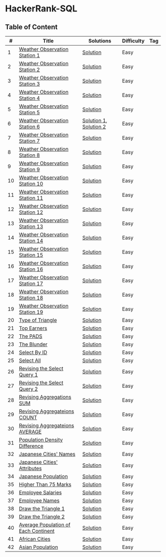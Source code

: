 # HackerRank-SQL

## Table of Content

|  #  |      Title     |   Solutions   |  Difficulty  | Tag                   
|-----|----------------|---------------|--------------|-------------
|1|[Weather Observation Station 1](https://github.com/HonglingLei/HackerRank-SQL/blob/master/hackerrank%20sql/weather-observation-station-1/weather-observation-station-1-English.pdf)|[Solution](https://github.com/HonglingLei/HackerRank-SQL/blob/master/hackerrank%20sql/weather-observation-station-1/sol1.sql) |Easy|
|2|[Weather Observation Station 2](https://github.com/HonglingLei/HackerRank-SQL/blob/master/hackerrank%20sql/weather-observation-station-2/weather-observation-station-2-English.pdf)|[Solution](https://github.com/HonglingLei/HackerRank-SQL/blob/master/hackerrank%20sql/weather-observation-station-2/sol1.sql) |Easy|
|3|[Weather Observation Station 3](https://github.com/HonglingLei/HackerRank-SQL/blob/master/hackerrank%20sql/weather-observation-station-3/weather-observation-station-3-English.pdf)|[Solution](https://github.com/HonglingLei/HackerRank-SQL/blob/master/hackerrank%20sql/weather-observation-station-3/sol1.sql) |Easy|
|4|[Weather Observation Station 4](https://github.com/HonglingLei/HackerRank-SQL/blob/master/hackerrank%20sql/weather-observation-station-4/weather-observation-station-4-English.pdf)|[Solution](https://github.com/HonglingLei/HackerRank-SQL/blob/master/hackerrank%20sql/weather-observation-station-4/sol1.sql) |Easy|
|5|[Weather Observation Station 5](https://github.com/HonglingLei/HackerRank-SQL/blob/master/hackerrank%20sql/weather-observation-station-5/weather-observation-station-5-English.pdf)|[Solution](https://github.com/HonglingLei/HackerRank-SQL/blob/master/hackerrank%20sql/weather-observation-station-5/sol1.sql) |Easy|
|6|[Weather Observation Station 6](https://github.com/HonglingLei/HackerRank-SQL/blob/master/hackerrank%20sql/weather-observation-station-6/weather-observation-station-6-English.pdf)|[Solution 1](https://github.com/HonglingLei/HackerRank-SQL/blob/master/hackerrank%20sql/weather-observation-station-6/sol1.sql), [Solution 2](https://github.com/HonglingLei/HackerRank-SQL/blob/master/hackerrank%20sql/weather-observation-station-6/sol2.sql) |Easy|
|7|[Weather Observation Station 7](https://github.com/HonglingLei/HackerRank-SQL/blob/master/hackerrank%20sql/weather-observation-station-7/weather-observation-station-7-English.pdf)|[Solution](https://github.com/HonglingLei/HackerRank-SQL/blob/master/hackerrank%20sql/weather-observation-station-7/sol1.sql) |Easy|
|8|[Weather Observation Station 8](https://github.com/HonglingLei/HackerRank-SQL/blob/master/hackerrank%20sql/weather-observation-station-8/weather-observation-station-8-English.pdf)|[Solution](https://github.com/HonglingLei/HackerRank-SQL/blob/master/hackerrank%20sql/weather-observation-station-8/sol1.sql) |Easy|
|9|[Weather Observation Station 9](https://github.com/HonglingLei/HackerRank-SQL/blob/master/hackerrank%20sql/weather-observation-station-9/weather-observation-station-9-English.pdf)|[Solution](https://github.com/HonglingLei/HackerRank-SQL/blob/master/hackerrank%20sql/weather-observation-station-9/sol1.sql) |Easy|
|10|[Weather Observation Station 10](https://github.com/HonglingLei/HackerRank-SQL/blob/master/hackerrank%20sql/weather-observation-station-10/weather-observation-station-10-English.pdf)|[Solution](https://github.com/HonglingLei/HackerRank-SQL/blob/master/hackerrank%20sql/weather-observation-station-10/sol1.sql) |Easy|
|11|[Weather Observation Station 11](https://github.com/HonglingLei/HackerRank-SQL/blob/master/hackerrank%20sql/weather-observation-station-11/weather-observation-station-11-English.pdf)|[Solution](https://github.com/HonglingLei/HackerRank-SQL/blob/master/hackerrank%20sql/weather-observation-station-11/sol1.sql) |Easy|
|12|[Weather Observation Station 12](https://github.com/HonglingLei/HackerRank-SQL/blob/master/hackerrank%20sql/weather-observation-station-12/weather-observation-station-12-English.pdf)|[Solution](https://github.com/HonglingLei/HackerRank-SQL/blob/master/hackerrank%20sql/weather-observation-station-12/sol1.sql) |Easy|
|13|[Weather Observation Station 13](https://github.com/HonglingLei/HackerRank-SQL/blob/master/hackerrank%20sql/weather-observation-station-13/weather-observation-station-13-English.pdf)|[Solution](https://github.com/HonglingLei/HackerRank-SQL/blob/master/hackerrank%20sql/weather-observation-station-13/sol1.sql) |Easy|
|14|[Weather Observation Station 14](https://github.com/HonglingLei/HackerRank-SQL/blob/master/hackerrank%20sql/weather-observation-station-14/weather-observation-station-14-English.pdf)|[Solution](https://github.com/HonglingLei/HackerRank-SQL/blob/master/hackerrank%20sql/weather-observation-station-14/sol1.sql) |Easy|
|15|[Weather Observation Station 15](https://github.com/HonglingLei/HackerRank-SQL/blob/master/hackerrank%20sql/weather-observation-station-15/weather-observation-station-15-English.pdf)|[Solution](https://github.com/HonglingLei/HackerRank-SQL/blob/master/hackerrank%20sql/weather-observation-station-15/sol1.sql) |Easy|
|16|[Weather Observation Station 16](https://github.com/HonglingLei/HackerRank-SQL/blob/master/hackerrank%20sql/weather-observation-station-16/weather-observation-station-16-English.pdf)|[Solution](https://github.com/HonglingLei/HackerRank-SQL/blob/master/hackerrank%20sql/weather-observation-station-16/sol1.sql) |Easy|
|17|[Weather Observation Station 17](https://github.com/HonglingLei/HackerRank-SQL/blob/master/hackerrank%20sql/weather-observation-station-17/weather-observation-station-17-English.pdf)|[Solution](https://github.com/HonglingLei/HackerRank-SQL/blob/master/hackerrank%20sql/weather-observation-station-17/sol1.sql) |Easy|
|18|[Weather Observation Station 18](https://github.com/HonglingLei/HackerRank-SQL/blob/master/hackerrank%20sql/weather-observation-station-18/weather-observation-station-18-English.pdf)|[Solution](https://github.com/HonglingLei/HackerRank-SQL/blob/master/hackerrank%20sql/weather-observation-station-18/sol1.sql) |Easy|
|19|[Weather Observation Station 19](https://github.com/HonglingLei/HackerRank-SQL/blob/master/hackerrank%20sql/weather-observation-station-19/weather-observation-station-19-English.pdf)|[Solution](https://github.com/HonglingLei/HackerRank-SQL/blob/master/hackerrank%20sql/weather-observation-station-19/sol1.sql) |Easy|
|20|[Type of Triangle](https://github.com/HonglingLei/HackerRank-SQL/blob/master/hackerrank%20sql/type-of-triangle/what-type-of-triangle-English.pdf)|[Solution](https://github.com/HonglingLei/HackerRank-SQL/blob/master/hackerrank%20sql/type-of-triangle/sol1.sql) |Easy|
|21|[Top Earners](https://github.com/HonglingLei/HackerRank-SQL/blob/master/hackerrank%20sql/type-of-triangle/what-type-of-triangle-English.pdf)|[Solution](https://github.com/HonglingLei/HackerRank-SQL/blob/master/hackerrank%20sql/top-earners/sol1.sql) |Easy|
|22|[The PADS](https://github.com/HonglingLei/HackerRank-SQL/blob/master/hackerrank%20sql/the-pads/the-pads-English.pdf)|[Solution](https://github.com/HonglingLei/HackerRank-SQL/blob/master/hackerrank%20sql/the-pads/sol1.sql) |Easy|
|23|[The Blunder](https://github.com/HonglingLei/HackerRank-SQL/blob/master/hackerrank%20sql/the-blunder/the-blunder-English.pdf)|[Solution](https://github.com/HonglingLei/HackerRank-SQL/blob/master/hackerrank%20sql/the-blunder/sol1.sql) |Easy|
|24|[Select By ID](https://github.com/HonglingLei/HackerRank-SQL/blob/master/hackerrank%20sql/select-by-id/select-by-id-English.pdf)|[Solution](https://github.com/HonglingLei/HackerRank-SQL/blob/master/hackerrank%20sql/select-by-id/sol1.sql) |Easy|
|25|[Select All](https://github.com/HonglingLei/HackerRank-SQL/blob/master/hackerrank%20sql/select-all/select-all-sql-English.pdf)|[Solution](https://github.com/HonglingLei/HackerRank-SQL/blob/master/hackerrank%20sql/select-all/sol1.sql) |Easy|
|26|[Revising the Select Query 1](https://github.com/HonglingLei/HackerRank-SQL/blob/master/hackerrank%20sql/revising-the-select-query-1/revising-the-select-query-English.pdf)|[Solution](https://github.com/HonglingLei/HackerRank-SQL/blob/master/hackerrank%20sql/revising-the-select-query-1/sol1.sql) |Easy|
|27|[Revising the Select Query 2](https://github.com/HonglingLei/HackerRank-SQL/blob/master/hackerrank%20sql/revising-the-select-query-2/revising-the-select-query-2-English.pdf)|[Solution](https://github.com/HonglingLei/HackerRank-SQL/blob/master/hackerrank%20sql/revising-the-select-query-2/sol1.sql) |Easy|
|28|[Revising Aggregations SUM](https://github.com/HonglingLei/HackerRank-SQL/blob/master/hackerrank%20sql/revising-aggregations-sum/revising-aggregations-sum-English.pdf)|[Solution](https://github.com/HonglingLei/HackerRank-SQL/blob/master/hackerrank%20sql/revising-aggregations-sum/sol1.sql) |Easy|
|29|[Revising Aggregateions COUNT](https://github.com/HonglingLei/HackerRank-SQL/blob/master/hackerrank%20sql/revising-aggregations-count/revising-aggregations-the-count-function-English.pdf)|[Solution](https://github.com/HonglingLei/HackerRank-SQL/blob/master/hackerrank%20sql/revising-aggregations-count/sol1.sql) |Easy|
|30|[Revising Aggregateions AVERAGE](https://github.com/HonglingLei/HackerRank-SQL/blob/master/hackerrank%20sql/revising-aggregations-average/revising-aggregations-the-average-function-English.pdf)|[Solution](https://github.com/HonglingLei/HackerRank-SQL/blob/master/hackerrank%20sql/revising-aggregations-average/sol1.sql) |Easy|
|31|[Population Density Difference](https://github.com/HonglingLei/HackerRank-SQL/blob/master/hackerrank%20sql/population-density-difference/population-density-difference-English.pdf)|[Solution](https://github.com/HonglingLei/HackerRank-SQL/blob/master/hackerrank%20sql/population-density-difference/sol1.sql) |Easy|
|32|[Japanese Cities' Names](https://github.com/HonglingLei/HackerRank-SQL/blob/master/hackerrank%20sql/japanese-cities-names/japanese-cities-name-English.pdf)|[Solution](https://github.com/HonglingLei/HackerRank-SQL/blob/master/hackerrank%20sql/japanese-cities-names/sol1.sql) |Easy|
|33|[Japanese Cities' Attributes](https://github.com/HonglingLei/HackerRank-SQL/blob/master/hackerrank%20sql/japanese-cities-attributes/japanese-cities-attributes-English.pdf)|[Solution](https://github.com/HonglingLei/HackerRank-SQL/blob/master/hackerrank%20sql/japanese-cities-attributes/sol1.sql) |Easy|
|34|[Japanese Population](https://github.com/HonglingLei/HackerRank-SQL/blob/master/hackerrank%20sql/japan-population/japan-population-English.pdf)|[Solution](https://github.com/HonglingLei/HackerRank-SQL/blob/master/hackerrank%20sql/japan-population/sol1.sql) |Easy|
|35|[Higher Than 75 Marks](https://github.com/HonglingLei/HackerRank-SQL/blob/master/hackerrank%20sql/higher-than-75-marks/more-than-75-marks-English.pdf)|[Solution](https://github.com/HonglingLei/HackerRank-SQL/blob/master/hackerrank%20sql/higher-than-75-marks/sol1.sql) |Easy|
|36|[Employee Salaries](https://github.com/HonglingLei/HackerRank-SQL/blob/master/hackerrank%20sql/employee-salaries/salary-of-employees-English.pdf)|[Solution](https://github.com/HonglingLei/HackerRank-SQL/blob/master/hackerrank%20sql/employee-salaries/sol1.sql) |Easy|
|37|[Employee Names](https://github.com/HonglingLei/HackerRank-SQL/blob/master/hackerrank%20sql/employee-names/name-of-employees-English.pdf)|[Solution](https://github.com/HonglingLei/HackerRank-SQL/blob/master/hackerrank%20sql/employee-names/sol1.sql) |Easy|
|38|[Draw the Triangle 1](https://github.com/HonglingLei/HackerRank-SQL/blob/master/hackerrank%20sql/draw-the-triangle-1/draw-the-triangle-1-English.pdf)|[Solution](https://github.com/HonglingLei/HackerRank-SQL/blob/master/hackerrank%20sql/draw-the-triangle-1/sol1.sql) |Easy|
|39|[Draw the Triangle 2](https://github.com/HonglingLei/HackerRank-SQL/blob/master/hackerrank%20sql/draw-the-triangle-2/draw-the-triangle-2-English.pdf)|[Solution](https://github.com/HonglingLei/HackerRank-SQL/blob/master/hackerrank%20sql/draw-the-triangle-2/sol1.sql) |Easy|
|40|[Average Population of Each Continent](https://github.com/HonglingLei/HackerRank-SQL/blob/master/hackerrank%20sql/average-population-of-each-continent/average-population-of-each-continent-English.pdf)|[Solution](https://github.com/HonglingLei/HackerRank-SQL/blob/master/hackerrank%20sql/average-population-of-each-continent/sol1.sql) |Easy|
|41|[African Cities](https://github.com/HonglingLei/HackerRank-SQL/blob/master/hackerrank%20sql/african-cities/african-cities-English.pdf)|[Solution](https://github.com/HonglingLei/HackerRank-SQL/blob/master/hackerrank%20sql/african-cities/sol1.sql) |Easy|
|42|[Asian Population](https://github.com/HonglingLei/HackerRank-SQL/blob/master/hackerrank%20sql/asian-population/asian-population-English.pdf)|[Solution](https://github.com/HonglingLei/HackerRank-SQL/blob/master/hackerrank%20sql/asian-population/sol1.sql) |Easy|



